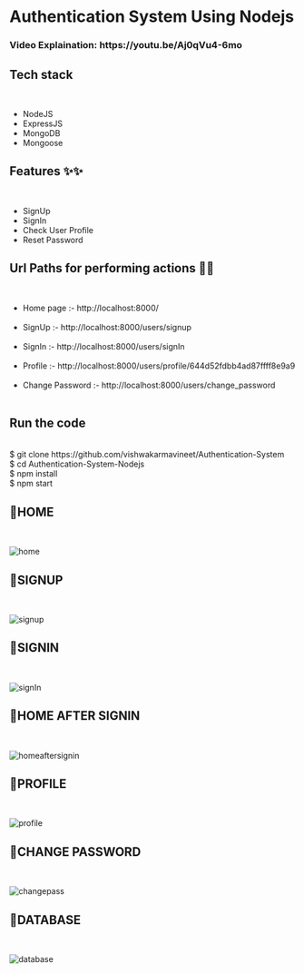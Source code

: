 <h1>Authentication System Using Nodejs</h1>


<h3>Video Explaination: https://youtu.be/Aj0qVu4-6mo</h3> 

<h2>Tech stack </h2><br>
<ul>
 <li>NodeJS </li>
 <li>ExpressJS</li> 
 <li>MongoDB </li>
 <li>Mongoose </li>
</ul>

<h2>Features ✨✨</h2> <br>
<ul>
    <li>SignUp</li>
    <li>SignIn</li> 
    <li>Check User Profile</li> 
    <li>Reset Password</li> 
</ul>

<h2>Url Paths for performing actions 🔗🔗</h2> <br>
<ul>
    <li>Home page :- http://localhost:8000/ </li><br>
    <li>SignUp :- http://localhost:8000/users/signup </li><br>
    <li>SignIn :- http://localhost:8000/users/signIn </li><br>
    <li>Profile :- http://localhost:8000/users/profile/644d52fdbb4ad87ffff8e9a9 </li><br>
    <li>Change Password :- http://localhost:8000/users/change_password </li><br>
    </ul>

<h2>Run the code</h2> <br>
    $ git clone https://github.com/vishwakarmavineet/Authentication-System <br>
    $ cd Authentication-System-Nodejs <br>
    $ npm install <br>
    $ npm start <br>
    
<h2>🔴HOME</h2> <br>

![home](https://user-images.githubusercontent.com/76874880/235316201-9e5937cc-37e5-485a-9aa6-64743a3622bd.PNG)

<h2>🔴SIGNUP</h2> <br>

![signup](https://user-images.githubusercontent.com/76874880/235316209-288405d1-1b6a-449c-a9d7-056e1254810d.PNG)

<h2>🔴SIGNIN</h2> <br>

![signIn](https://user-images.githubusercontent.com/76874880/235316212-f832b6f3-e9b8-4019-bb10-d8b229fd5812.PNG)

<h2>🔴HOME AFTER SIGNIN</h2> <br>

![homeaftersignin](https://user-images.githubusercontent.com/76874880/235316214-2d249b2b-d3e7-44d1-b830-526669314402.PNG)

<h2>🔴PROFILE</h2> <br>

![profile](https://user-images.githubusercontent.com/76874880/235316223-d3d113ee-626a-4478-8911-b49af2bbd8f0.PNG)

<h2>🔴CHANGE PASSWORD</h2> <br>

![changepass](https://user-images.githubusercontent.com/76874880/235316230-d0753997-ce41-4f03-8653-2846a3e4682b.PNG)

<h2>🔴DATABASE</h2> <br>

![database](https://user-images.githubusercontent.com/76874880/235316233-681a7c5b-fc66-4b91-896c-39a3330aad8e.PNG)
